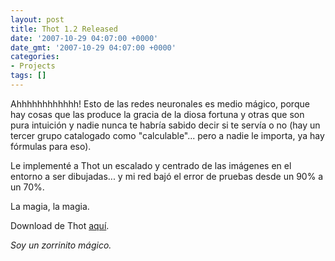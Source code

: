 ```yaml
---
layout: post
title: Thot 1.2 Released
date: '2007-10-29 04:07:00 +0000'
date_gmt: '2007-10-29 04:07:00 +0000'
categories:
- Projects
tags: []
---
```


Ahhhhhhhhhhhh! Esto de las redes neuronales es medio mágico, porque hay cosas que las produce la gracia de la diosa fortuna y otras que son pura intuición y nadie nunca te habría sabido decir si te servía o no (hay un tercer grupo catalogado como "calculable"... pero a nadie le importa, ya hay fórmulas para eso).

Le implementé a Thot un escalado y centrado de las imágenes en el entorno a ser dibujadas... y mi red bajó el error de pruebas desde un 90% a un 70%.

La magia, la magia.

Download de Thot [aquí](http://alphagma.googlepages.com/).

_Soy un zorrinito mágico._
